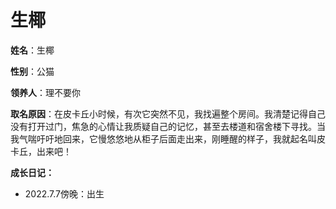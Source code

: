 # 生椰

**姓名**：生椰

**性别**：公猫

**领养人**：理不要你

**取名原因**：在皮卡丘小时候，有次它突然不见，我找遍整个房间。我清楚记得自己没有打开过门，焦急的心情让我质疑自己的记忆，甚至去楼道和宿舍楼下寻找。当我气喘吁吁地回来，它慢悠悠地从柜子后面走出来，刚睡醒的样子，我就起名叫皮卡丘，出来吧！

**成长日记：**

- 2022.7.7傍晚：出生

